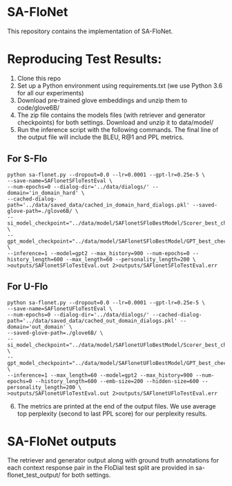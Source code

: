 # SA-FloNet

This repository contains the implementation of SA-FloNet.

# Reproducing Test Results:

1. Clone this repo
2. Set up a Python environment using requirements.txt (we use Python 3.6 for all our experiments)
3. Download pre-trained glove embeddings and unzip them to code/glove6B/
4. The zip file contains the models files (with retriever and generator checkpoints) for both settings. Download and unzip it to data/model/
5. Run the inference script with the following commands. The final line of the output file will include the BLEU, R@1 and PPL metrics.

## For S-Flo

```
python sa-flonet.py --dropout=0.0 --lr=0.0001 --gpt-lr=0.25e-5 \
--save-name=SAFlonetSFloTestEval \
--num-epochs=0 --dialog-dir='../data/dialogs/' --domain='in_domain_hard' \
--cached-dialog-path='../data/saved_data/cached_in_domain_hard_dialogs.pkl' --saved-glove-path=./glove6B/ \
--si_model_checkpoint="../data/model/SAFlonetSFloBestModel/Scorer_best_checkpoint.pth.tar" \
--gpt_model_checkpoint="../data/model/SAFlonetSFloBestModel/GPT_best_checkpoint/" \
--inference=1 --model=gpt2 --max_history=900 --num-epochs=0 --history_length=600 --max_length=60 --personality_length=200 \
>outputs/SAFlonetSFloTestEval.out 2>outputs/SAFlonetSFloTestEval.err
```

## For U-Flo

```
python sa-flonet.py --dropout=0.0 --lr=0.0001 --gpt-lr=0.25e-5 \
--save-name=SAFlonetUFloTestEval \
--num-epochs=0 --dialog-dir='../data/dialogs/' --cached-dialog-path='../data/saved_data/cached_out_domain_dialogs.pkl' --domain='out_domain' \
--saved-glove-path=./glove6B/ \
--si_model_checkpoint="../data/model/SAFlonetUFloBestModel/Scorer_best_checkpoint.pth.tar" \
--gpt_model_checkpoint="../data/model/SAFlonetUFloBestModel/GPT_best_checkpoint/" \
--inference=1 --max_length=60 --model=gpt2 --max_history=900 --num-epochs=0 --history_length=600 --emb-size=200 --hidden-size=600 --personality_length=200 \
>outputs/SAFlonetUFloTestEval.out 2>outputs/SAFlonetUFloTestEval.err
```
6. The metrics are printed at the end of the output files. We use average top perplexity (second to last PPL score) for our perplexity results.

# SA-FloNet outputs

The retriever and generator output along with ground truth annotations for each context response pair in the FloDial test split are provided in sa-flonet_test_output/ for both settings.



